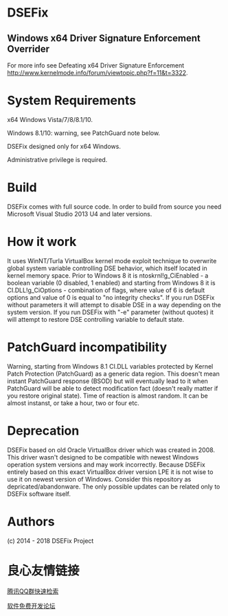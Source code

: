 
# DSEFix
## Windows x64 Driver Signature Enforcement Overrider

For more info see Defeating x64 Driver Signature Enforcement http://www.kernelmode.info/forum/viewtopic.php?f=11&t=3322.

# System Requirements

x64 Windows Vista/7/8/8.1/10.

Windows 8.1/10: warning, see PatchGuard note below.

DSEFix designed only for x64 Windows.

Administrative privilege is required.

# Build 

DSEFix comes with full source code.
In order to build from source you need Microsoft Visual Studio 2013 U4 and later versions.

# How it work

It uses WinNT/Turla VirtualBox kernel mode exploit technique to overwrite global system variable controlling DSE behavior, which itself located in kernel memory space. Prior to Windows 8 it is ntoskrnl!g_CiEnabled - a boolean variable (0 disabled, 1 enabled) and starting from Windows 8 it is CI.DLL!g_CiOptions - combination of flags, where value of 6 is default options and value of 0 is equal to "no integrity checks". If you run DSEFix without parameters it will attempt to disable DSE in a way depending on the system version. If you run DSEFix with "-e" parameter (without quotes) it will attempt to restore DSE controlling variable to default state.

# PatchGuard incompatibility

Warning, starting from Windows 8.1 CI.DLL variables protected by Kernel Patch Protection (PatchGuard) as a generic data region. This doesn't mean instant PatchGuard response (BSOD) but will eventually lead to it when PatchGuard will be able to detect modification fact (doesn't really matter if you restore original state). Time of reaction is almost random. It can be almost instanst, or take a hour, two or four etc.

# Deprecation

DSEFix based on old Oracle VirtualBox driver which was created in 2008. This driver wasn't designed to be compatible with newest Windows operation system versions and may work incorrectly. Because DSEFix entirely based on this exact VirtualBox driver version LPE it is not wise to use it on newest version of Windows. Consider this repository as depricated/abandonware. The only possible updates can be related only to DSEFix software itself.

# Authors

(c) 2014 - 2018 DSEFix Project


 # 良心友情链接

[腾讯QQ群快速检索](http://u.720life.cn/s/8cf73f7c)

[软件免费开发论坛](http://u.720life.cn/s/bbb01dc0)